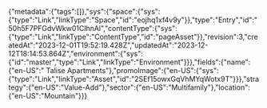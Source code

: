 {"metadata":{"tags":[]},"sys":{"space":{"sys":{"type":"Link","linkType":"Space","id":"eojhq1xf4v9y"}},"type":"Entry","id":"50h5F7PFGdvWkw01ClhnAl","contentType":{"sys":{"type":"Link","linkType":"ContentType","id":"pageAsset"}},"revision":3,"createdAt":"2023-12-01T19:52:19.428Z","updatedAt":"2023-12-12T18:14:53.864Z","environment":{"sys":{"id":"master","type":"Link","linkType":"Environment"}}},"fields":{"name":{"en-US":" Talise Apartments"},"promoImage":{"en-US":{"sys":{"type":"Link","linkType":"Asset","id":"2SEf15owxGqVhMYqWotx9T"}}},"strategy":{"en-US":"Value-Add"},"sector":{"en-US":"Multifamily"},"location":{"en-US":"Mountain"}}}